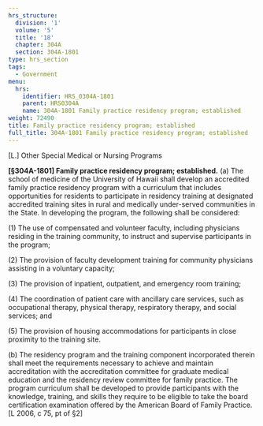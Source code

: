 ```yaml
---
hrs_structure:
  division: '1'
  volume: '5'
  title: '18'
  chapter: 304A
  section: 304A-1801
type: hrs_section
tags:
  - Government
menu:
  hrs:
    identifier: HRS_0304A-1801
    parent: HRS0304A
    name: 304A-1801 Family practice residency program; established
weight: 72490
title: Family practice residency program; established
full_title: 304A-1801 Family practice residency program; established
---
```

[L.] Other Special Medical or Nursing Programs

**[§304A-1801] Family practice residency program; established.** (a) The school of medicine of the University of Hawaii shall develop an accredited family practice residency program with a curriculum that includes opportunities for residents to participate in residency training at designated accredited training sites in rural and medically under-served communities in the State. In developing the program, the following shall be considered:

(1) The use of compensated and volunteer faculty, including physicians residing in the training community, to instruct and supervise participants in the program;

(2) The provision of faculty development training for community physicians assisting in a voluntary capacity;

(3) The provision of inpatient, outpatient, and emergency room training;

(4) The coordination of patient care with ancillary care services, such as occupational therapy, physical therapy, respiratory therapy, and social services; and

(5) The provision of housing accommodations for participants in close proximity to the training site.

(b) The residency program and the training component incorporated therein shall meet the requirements necessary to achieve and maintain accreditation with the accreditation committee for graduate medical education and the residency review committee for family practice. The program curriculum shall be developed to provide participants with the knowledge, training, and skills they require to be eligible to take the board certification examination offered by the American Board of Family Practice. [L 2006, c 75, pt of §2]